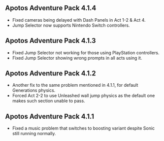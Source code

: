 ## Apotos Adventure Pack 4.1.4

- Fixed cameras being delayed with Dash Panels in Act 1-2 & Act 4.
- Jump Selector now supports Nintendo Switch controllers.

## Apotos Adventure Pack 4.1.3

- Fixed Jump Selector not working for those using PlayStation controllers.
- Fixed Jump Selector showing wrong prompts in all acts using it.

## Apotos Adventure Pack 4.1.2

- Another fix to the same problem mentioned in 4.1.1, for default Generations physics.
- Forced Act 2-2 to use Unleashed wall jump physics as the default one makes such section unable to pass.

## Apotos Adventure Pack 4.1.1

- Fixed a music problem that switches to boosting variant despite Sonic still running normally.